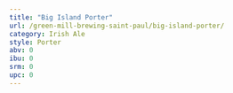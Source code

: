 ```yaml
---
title: "Big Island Porter"
url: /green-mill-brewing-saint-paul/big-island-porter/
category: Irish Ale
style: Porter
abv: 0
ibu: 0
srm: 0
upc: 0
---
```


